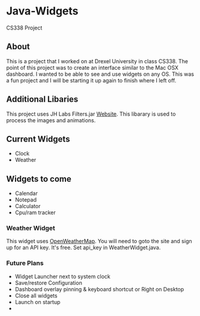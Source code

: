 # Java-Widgets

CS338 Project

## About
This is a project that I worked on at Drexel University in class CS338. The point of this project was to create an interface similar to the Mac OSX dashboard. I wanted to be able to see and use widgets on any OS. This was a fun project and I will be starting it up again to finish where I left off.

## Additional Libaries
This project uses JH Labs Filters.jar [Website](http://www.jhlabs.com/ip/filters/download.html). This libarary is used to process the images and animations.

## Current Widgets
* Clock
* Weather

## Widgets to come
* Calendar
* Notepad
* Calculator
* Cpu/ram tracker

### Weather Widget
This widget uses [OpenWeatherMap](http://openweathermap.org/). You will need to goto the site and sign up for an API key. It's free. Set api_key in WeatherWidget.java.

### Future Plans
* Widget Launcher next to system clock
* Save/restore Configuration
* Dashboard overlay pinning & keyboard shortcut or Right on Desktop
* Close all widgets
* Launch on startup
* 




